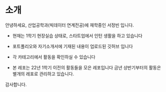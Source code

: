 # 소개

안녕하세요, 산업공학과(빅데이터 연계전공)에 재학중인 서정빈 입니다.
  - 현재는 1학기 현장실습 상태로, 스타트업에서 인턴 생활을 하고 있습니다

- 포트폴리오와 자기소개서에 기재된 내용이 업로드된 깃허브 입니다
- 각 카테고리에서 활동을 확인하실 수 있습니다
- 본 레포는 22년 1학기 이전의 활동들을 모은 레포입니다 금년 상반기부터의 활동은 별개의 레포로 관리하고 있습니다. 

감사합니다.
